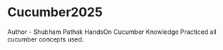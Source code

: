 # Cucumber2025
Author - Shubham Pathak
HandsOn Cucumber Knowledge
Practiced all cucumber concepts used.
